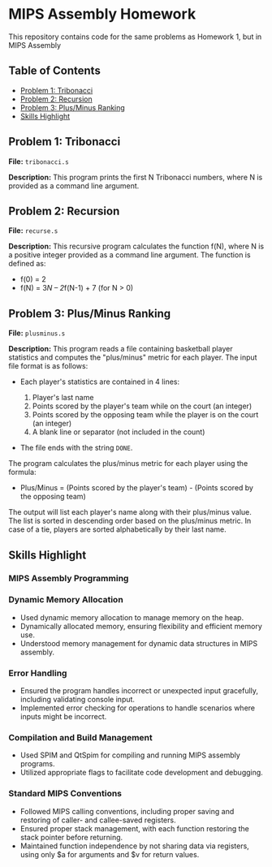 # MIPS Assembly Homework

This repository contains code for the same problems as Homework 1, but in MIPS Assembly

## Table of Contents

- [Problem 1: Tribonacci](#problem-1-tribonacci)
- [Problem 2: Recursion](#problem-2-recursion)
- [Problem 3: Plus/Minus Ranking](#problem-3-plusminus-ranking)
- [Skills Highlight](#skills-highlight)

## Problem 1: Tribonacci

**File:** `tribonacci.s`

**Description:**
This program prints the first N Tribonacci numbers, where N is provided as a command line argument.

## Problem 2: Recursion

**File:** `recurse.s`

**Description:**
This recursive program calculates the function f(N), where N is a positive integer provided as a command line argument. The function is defined as:
- f(0) = 2
- f(N) = 3*N – 2*f(N-1) + 7 (for N > 0)

## Problem 3: Plus/Minus Ranking

**File:** `plusminus.s`

**Description:**
This program reads a file containing basketball player statistics and computes the "plus/minus" metric for each player. The input file format is as follows:
- Each player's statistics are contained in 4 lines:
  1. Player's last name
  2. Points scored by the player's team while on the court (an integer)
  3. Points scored by the opposing team while the player is on the court (an integer)
  4. A blank line or separator (not included in the count)

- The file ends with the string `DONE`.

The program calculates the plus/minus metric for each player using the formula:
- Plus/Minus = (Points scored by the player's team) - (Points scored by the opposing team)

The output will list each player's name along with their plus/minus value. The list is sorted in descending order based on the plus/minus metric. In case of a tie, players are sorted alphabetically by their last name.

## Skills Highlight

### MIPS Assembly Programming

### Dynamic Memory Allocation
- Used dynamic memory allocation to manage memory on the heap.
- Dynamically allocated memory, ensuring flexibility and efficient memory use.
- Understood memory management for dynamic data structures in MIPS assembly.

### Error Handling
- Ensured the program handles incorrect or unexpected input gracefully, including validating console input.
- Implemented error checking for operations to handle scenarios where inputs might be incorrect.

### Compilation and Build Management
- Used SPIM and QtSpim for compiling and running MIPS assembly programs.
- Utilized appropriate flags to facilitate code development and debugging.

### Standard MIPS Conventions
- Followed MIPS calling conventions, including proper saving and restoring of caller- and callee-saved registers.
- Ensured proper stack management, with each function restoring the stack pointer before returning.
- Maintained function independence by not sharing data via registers, using only $a for arguments and $v for return values.
